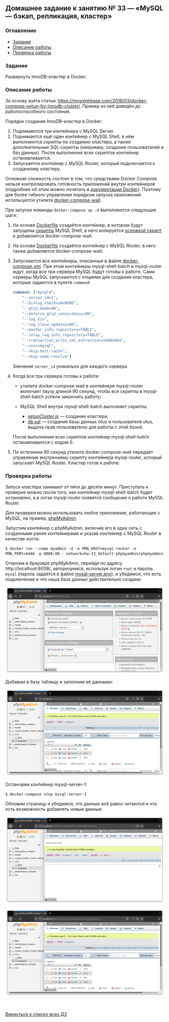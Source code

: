 ## Домашнее задание к занятию № 33 — «MySQL — бэкап, репликация, кластер»  <!-- omit in toc -->

### Оглавление  <!-- omit in toc -->

- [Задание](#задание)
- [Описание работы](#описание-работы)
- [Проверка работы](#проверка-работы)

### Задание

Развернуть InnoDB-кластер в Docker.

### Описание работы

За основу взята статья: https://mysqlrelease.com/2018/03/docker-compose-setup-for-innodb-cluster/. Пример из неё доведён до работоспособного состояния.

Порядок создания InnoDB-кластер в Docker:

1. Поднимаются три контейнера с MySQL Server.
2. Поднимается ещё один контейнер с MySQL Shell, в нём выполняются скрипты по созданию кластера, а также дополнительные SQL-скрипты (например, создание пользователей и баз данных). После выполнения всех скриптов контейнер останавливается.
3. Запускается контейнер с MySQL Router, который подключается к созданному кластеру.

Основная сложность состоит в том, что средствами Docker Compose нельзя контролировать готовность приложений внутри контейнеров (подробнее об этом можно почитать в [документации Docker](https://docs.docker.com/compose/startup-order/)). Поэтому для более гибкого управления порядком запуска приложений используется утилита [docker-compose-wait](https://github.com/ufoscout/docker-compose-wait).

При запуске команды `docker-compose up -d` выполняются следующие шаги:

1. На основе [Dockerfile](mysql-shell-batch/Dockerfile) создаётся контейнер, в котором будут запущены [скрипты](scripts) MySQL Shell, в него копируется [основной скрипт](mysql-shell-batch/run.sh) и добавляется docker-compose-wait.
2. На основе [Dockerfile](mysql-router/Dockerfile) создаётся контейнер с MySQL Router, в него также добавляется docker-compose-wait.
3. Запускаются все контейнеры, описанные в файле [docker-compose.yml](docker-compose.yml). При этом контейнеры mysql-shell-batch и mysql-router ждут, когда все три сервера MySQL будут готовы к работе. Сами серверы MySQL запускаются с опциями для создания кластера, которые задаются в пункте `command`:

    ```yml
    command: ["mysqld",
        "--server_id=1",
        "--binlog_checksum=NONE",
        "--gtid_mode=ON",
        "--enforce_gtid_consistency=ON",
        "--log_bin",
        "--log_slave_updates=ON",
        "--master_info_repository=TABLE",
        "--relay_log_info_repository=TABLE",
        "--transaction_write_set_extraction=XXHASH64",
        "--user=mysql",
        "--skip-host-cache",
        "--skip-name-resolve"]
    ```

    Значение `server_id` уникально для каждого сервера.

4. Когда все три сервера готовы к работе:
   
   - утилита docker-compose-wait в контейнере mysql-router включает паузу длиной 90 секунд, чтобы все скрипты в mysql-shell-batch успели закончить работу;
   - MySQL Shell внутри mysql-shell-batch выполняет скрипты:
     
     - [setupCluster.js](scripts/setupCluster.js) — создание кластера;
     - [db.sql](scripts/db.sql) — создание базы данных otus и пользователя otus, выдача прав пользователю для работы с этой базой.

    После выполнения всех скриптов контейнер mysql-shell-batch останавливается с кодом 0.

5. По истечении 90 секунд утилита docker-compose-wait передаёт управление внутреннему скрипту контейнера mysql-router, который запускает MySQL Router. Кластер готов к работе.

### Проверка работы

Запуск кластера занимает от пяти до десяти минут. Приступать к проверке можно после того, как контейнер mysql-shell-batch будет остановлен, а в логах mysql-router появятся сообщения о работе MySQL Router.

Для проверки можно использовать любое приложение, работающее с MySQL, на пример, [phpMyAdmin](https://www.phpmyadmin.net/).

Запустим контейнер с phpMyAdmin, включив его в одну сеть с созданными ранее контейнерами и указав контейнер с MySQL Router в качестве хоста:

```console
$ docker run --name myadmin -d -e PMA_HOST=mysql-router -e PMA_PORT=6446 -p 8008:80 --network=hw-33_default phpmyadmin/phpmyadmin
```

Откроем в браузере phpMyAdmin, перейдя по адресу http://localhost:8008/, авторизуемся, используя логин `root` и пароль `mysql` (пароль задаётся в файле [mysql-server.env](mysql-server.env)), и убедимся, что есть подключение и что наша база данных действительно создана:

![](images/main.png)

Добавим в базу таблицу и заполним её данными:

![](images/table.png)

Остановим контейнер mysql-server-1:

```console
$ docker-compose stop mysql-server-1
```

Обновим страницу и убедимся, что данные всё равно читаются и что есть возможность добавлять новые данные:

![](images/insert.png)

![](images/newdata.png)

<br/>

[Вернуться к списку всех ДЗ](../README.md)
